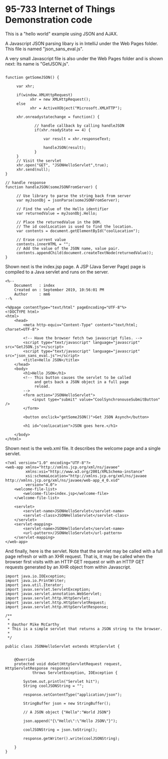 # 95-733 Internet of Things  Demonstration code

This is a "hello world" example using JSON and AJAX.

A Javascript JSON parsing libary is in IntelliJ under the Web Pages folder.
This file is named "json_sans_eval.js".

A very small Javascript file is also under the Web Pages folder and is shown next:
Its name is "GetJSON.js".

```

function getSomeJSON() {

     var xhr;

     if(window.XMLHttpRequest)
           xhr = new XMLHttpRequest();
     else
           xhr = ActiveXObject("Microsoft.XMLHTTP");

     xhr.onreadystatechange = function() {

             // handle callback by calling handleJSON
             if(xhr.readyState == 4) {

                 var result = xhr.responseText;

                 handleJSON(result);
             }
     }
     // Visit the servlet
     xhr.open("GET", "JSONHelloServlet",true);
     xhr.send(null);
}

// handle response
function handleJSON(someJSONFromServer) {

     // Use library to parse the string back from server
     var myJsonObj = jsonParse(someJSONFromServer);

     // Find the value of the Hello identifier
     var returnedValue = myJsonObj.Hello;

     // Place the returnedValue in the DOM.
     // The id coolLocation is used to find the location.
     var contents = document.getElementById("coolLocation");

     // Erase current value
     contents.innerHTML = "";
     // Add the value of the JSON name, value pair.
     contents.appendChild(document.createTextNode(returnedValue));
}
```


Shown next is the index.jsp page. A JSP (Java Server Page) page is compiled to a Java servlet
and runs on the server.

```
<%--
    Document   : index
    Created on : September 2019, 10:56:01 PM
    Author     : mm6
--%

<%@page contentType="text/html" pageEncoding="UTF-8"%>
<!DOCTYPE html>
<html>
    <head>
        <meta http-equiv="Content-Type" content="text/html; charset=UTF-8">

        <!-- Have the browser fetch two javascript files. -->
        <script type="text/javascript" language="javascript" src="GetJSON.js"></script>
        <script type="text/javascript" language="javascript" src="json_sans_eval.js"></script>
        <title>Hello JSON</title>
    </head>
    <body>
        <h1>Hello JSON</h1>
        <!-- This button causes the servlet to be called
             and gets back a JSON object in a full page
             reload.
        -->
        <form action="JSONHelloServlet">
            <input type="submit" value="CoolSynchronouseSubmitButton" />
        </form>

        <button onclick="getSomeJSON()">Get JSON Asynch</button>

        <h1 id="coolLocation">JSON goes here.</h1>

    </body>
</html>
```

Shown next is the web.xml file. It describes the welcome page and a single servlet.

```
<?xml version="1.0" encoding="UTF-8"?>
<web-app xmlns="http://xmlns.jcp.org/xml/ns/javaee"
         xmlns:xsi="http://www.w3.org/2001/XMLSchema-instance"
         xsi:schemaLocation="http://xmlns.jcp.org/xml/ns/javaee http://xmlns.jcp.org/xml/ns/javaee/web-app_4_0.xsd"
         version="4.0">
    <welcome-file-list>
        <welcome-file>index.jsp</welcome-file>
    </welcome-file-list>

    <servlet>
        <servlet-name>JSONHelloServlet</servlet-name>
        <servlet-class>JSONHelloServlet</servlet-class>
    </servlet>
    <servlet-mapping>
        <servlet-name>JSONHelloServlet</servlet-name>
        <url-pattern>/JSONHelloServlet</url-pattern>
    </servlet-mapping>
</web-app>

```


And finally, here is the servlet. Note that the servlet may be called
with a full page refresh or with an XHR request. That is, it may be called
when the browser first visits with an HTTP GET request or with an HTTP GET
requests generated by an XHR object from within Javascript.

```
import java.io.IOException;
import java.io.PrintWriter;
import java.util.Iterator;
import javax.servlet.ServletException;
import javax.servlet.annotation.WebServlet;
import javax.servlet.http.HttpServlet;
import javax.servlet.http.HttpServletRequest;
import javax.servlet.http.HttpServletResponse;

/**
 *
 * @author Mike McCarthy
 * This is a simple servlet that returns a JSON string to the browser.
 *
 */

public class JSONHelloServlet extends HttpServlet {


    @Override
    protected void doGet(HttpServletRequest request, HttpServletResponse response)
            throws ServletException, IOException {

        System.out.println("Servlet hit");
        String coolJSONString = "";

        response.setContentType("application/json");

        StringBuffer json = new StringBuffer();

        // A JSON object {"Hello":"World JSON"}

        json.append("{\"Hello\":\"Hello JSON\"}");

        coolJSONString = json.toString();

        response.getWriter().write(coolJSONString);

    }
}
```
